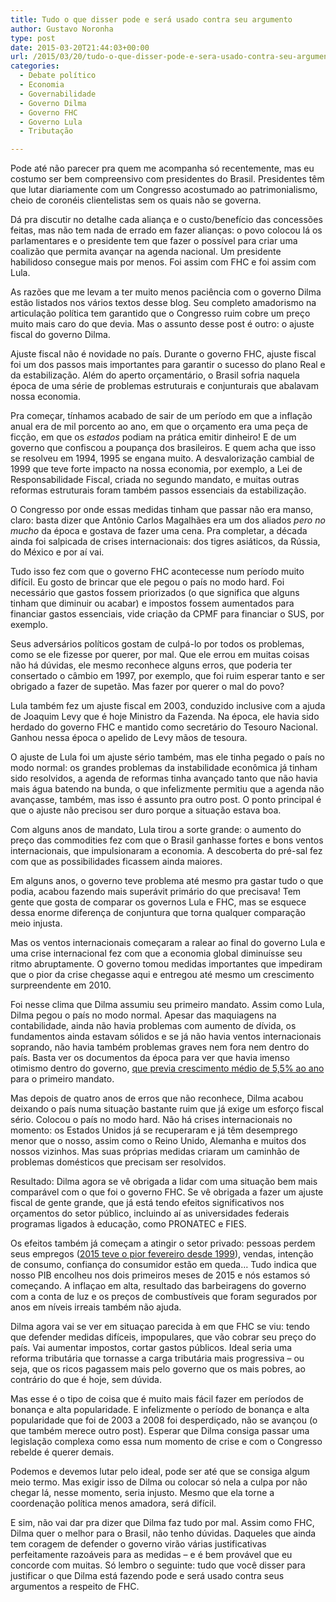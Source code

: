 ```yaml
---
title: Tudo o que disser pode e será usado contra seu argumento
author: Gustavo Noronha
type: post
date: 2015-03-20T21:44:03+00:00
url: /2015/03/20/tudo-o-que-disser-pode-e-sera-usado-contra-seu-argumento/
categories:
  - Debate político
  - Economia
  - Governabilidade
  - Governo Dilma
  - Governo FHC
  - Governo Lula
  - Tributação

---
```

Pode até não parecer pra quem me acompanha só recentemente, mas eu costumo ser bem compreensivo com presidentes do Brasil. Presidentes têm que lutar diariamente com um Congresso acostumado ao patrimonialismo, cheio de coronéis clientelistas sem os quais não se governa.

Dá pra discutir no detalhe cada aliança e o custo/benefício das concessões feitas, mas não tem nada de errado em fazer alianças: o povo colocou lá os parlamentares e o presidente tem que fazer o possível para criar uma coalizão que permita avançar na agenda nacional. Um presidente habilidoso consegue mais por menos. Foi assim com FHC e foi assim com Lula.

As razões que me levam a ter muito menos paciência com o governo Dilma estão listados nos vários textos desse blog. Seu completo amadorismo na articulação política tem garantido que o Congresso ruim cobre um preço muito mais caro do que devia. Mas o assunto desse post é outro: o ajuste fiscal do governo Dilma.

Ajuste fiscal não é novidade no país. Durante o governo FHC, ajuste fiscal foi um dos passos mais importantes para garantir o sucesso do plano Real e da estabilização. Além do aperto orçamentário, o Brasil sofria naquela época de uma série de problemas estruturais e conjunturais que abalavam nossa economia.

Pra começar, tínhamos acabado de sair de um período em que a inflação anual era de mil porcento ao ano, em que o orçamento era uma peça de ficção, em que os _estados_ podiam na prática emitir dinheiro! E de um governo que confiscou a poupança dos brasileiros. E quem acha que isso se resolveu em 1994, 1995 se engana muito. A desvalorização cambial de 1999 que teve forte impacto na nossa economia, por exemplo, a Lei de Responsabilidade Fiscal, criada no segundo mandato, e muitas outras reformas estruturais foram também passos essenciais da estabilização.

O Congresso por onde essas medidas tinham que passar não era manso, claro: basta dizer que Antônio Carlos Magalhães era um dos aliados _pero no mucho_ da época e gostava de fazer uma cena. Pra completar, a década ainda foi salpicada de crises internacionais: dos tigres asiáticos, da Rússia, do México e por aí vai.

Tudo isso fez com que o governo FHC acontecesse num período muito difícil. Eu gosto de brincar que ele pegou o país no modo hard. Foi necessário que gastos fossem priorizados (o que significa que alguns tinham que diminuir ou acabar) e impostos fossem aumentados para financiar gastos essenciais, vide criação da CPMF para financiar o SUS, por exemplo.

Seus adversários políticos gostam de culpá-lo por todos os problemas, como se ele fizesse por querer, por mal. Que ele errou em muitas coisas não há dúvidas, ele mesmo reconhece alguns erros, que poderia ter consertado o câmbio em 1997, por exemplo, que foi ruim esperar tanto e ser obrigado a fazer de supetão. Mas fazer por querer o mal do povo?

Lula também fez um ajuste fiscal em 2003, conduzido inclusive com a ajuda de Joaquim Levy que é hoje Ministro da Fazenda. Na época, ele havia sido herdado do governo FHC e mantido como secretário do Tesouro Nacional. Ganhou nessa época o apelido de Levy mãos de tesoura.

O ajuste de Lula foi um ajuste sério também, mas ele tinha pegado o país no modo normal: os grandes problemas da instabilidade econômica já tinham sido resolvidos, a agenda de reformas tinha avançado tanto que não havia mais água batendo na bunda, o que infelizmente permitiu que a agenda não avançasse, também, mas isso é assunto pra outro post. O ponto principal é que o ajuste não precisou ser duro porque a situação estava boa.

Com alguns anos de mandato, Lula tirou a sorte grande: o aumento do preço das commodities fez com que o Brasil ganhasse fortes e bons ventos internacionais, que impulsionaram a economia. A descoberta do pré-sal fez com que as possibilidades ficassem ainda maiores.

Em alguns anos, o governo teve problema até mesmo pra gastar tudo o que podia, acabou fazendo mais superávit primário do que precisava! Tem gente que gosta de comparar os governos Lula e FHC, mas se esquece dessa enorme diferença de conjuntura que torna qualquer comparação meio injusta.

Mas os ventos internacionais começaram a ralear ao final do governo Lula e uma crise internacional fez com que a economia global diminuísse seu ritmo abruptamente. O governo tomou medidas importantes que impediram que o pior da crise chegasse aqui e entregou até mesmo um crescimento surpreendente em 2010.

Foi nesse clima que Dilma assumiu seu primeiro mandato. Assim como Lula, Dilma pegou o país no modo normal. Apesar das maquiagens na contabilidade, ainda não havia problemas com aumento de dívida, os fundamentos ainda estavam sólidos e se já não havia ventos internacionais soprando, não havia também problemas graves nem fora nem dentro do país. Basta ver os documentos da época para ver que havia imenso otimismo dentro do governo, [que previa crescimento médio de 5,5% ao ano][1] para o primeiro mandato.

Mas depois de quatro anos de erros que não reconhece, Dilma acabou deixando o país numa situação bastante ruim que já exige um esforço fiscal sério. Colocou o país no modo hard. Não há crises internacionais no momento: os Estados Unidos já se recuperaram e já têm desemprego menor que o nosso, assim como o Reino Unido, Alemanha e muitos dos nossos vizinhos. Mas suas próprias medidas criaram um caminhão de problemas domésticos que precisam ser resolvidos.

Resultado: Dilma agora se vê obrigada a lidar com uma situação bem mais comparável com o que foi o governo FHC. Se vê obrigada a fazer um ajuste fiscal de gente grande, que já está tendo efeitos significativos nos orçamentos do setor público, incluindo aí as universidades federais programas ligados à educação, como PRONATEC e FIES.

Os efeitos também já começam a atingir o setor privado: pessoas perdem seus empregos ([2015 teve o pior fevereiro desde 1999][2]), vendas, intenção de consumo, confiança do consumidor estão em queda… Tudo indica que nosso PIB encolheu nos dois primeiros meses de 2015 e nós estamos só começando. A inflaçao em alta, resultado das barbeiragens do governo com a conta de luz e os preços de combustíveis que foram segurados por anos em níveis irreais também não ajuda.

Dilma agora vai se ver em situaçao parecida à em que FHC se viu: tendo que defender medidas difíceis, impopulares, que vão cobrar seu preço do país. Vai aumentar impostos, cortar gastos públicos. Ideal seria uma reforma tributária que tornasse a carga tributária mais progressiva &#8211; ou seja, que os ricos pagassem mais pelo governo que os mais pobres, ao contrário do que é hoje, sem dúvida.

Mas esse é o tipo de coisa que é muito mais fácil fazer em períodos de bonança e alta popularidade. E infelizmente o período de bonança e alta popularidade que foi de 2003 a 2008 foi desperdiçado, não se avançou (o que também merece outro post). Esperar que Dilma consiga passar uma legislação complexa como essa num momento de crise e com o Congresso rebelde é querer demais.

Podemos e devemos lutar pelo ideal, pode ser até que se consiga algum meio termo. Mas exigir isso de Dilma ou colocar só nela a culpa por não chegar lá, nesse momento, seria injusto. Mesmo que ela torne a coordenação política menos amadora, será difícil.

E sim, não vai dar pra dizer que Dilma faz tudo por mal. Assim como FHC, Dilma quer o melhor para o Brasil, não tenho dúvidas. Daqueles que ainda tem coragem de defender o governo virão várias justificativas perfeitamente razoáveis para as medidas &#8211; e é bem provável que eu concorde com muitas. Só lembro o seguinte: tudo que você disser para justificar o que Dilma está fazendo pode e será usado contra seus argumentos a respeito de FHC.

 [1]: http://economia.ig.com.br/brasil-vai-crescer-em-media-55-ate-2014-diz-mantega/n1237764550323.html "Brasil vai crescer em média 5,5% até 2014, diz Mantega"
 [2]: http://www.valor.com.br/brasil/3962510/emprego-formal-tem-o-pior-resultado-para-fevereiro-desde-1999 "Para compartilhar esse conteúdo, por favor, utilize o link http://www.valor.com.br/brasil/3962510/emprego-formal-tem-o-pior-resultado-para-fevereiro-desde-1999 ou as ferramentas oferecidas na página.  Textos, fotos, artes e vídeos do Valor estão protegidos pela legislação brasileira sobre direito autoral. Não reproduza o conteúdo do jornal em qualquer meio de comunicação, eletrônico ou impresso, sem autorização do Valor (falecom@valor.com.br). Essas regras têm como objetivo proteger o investimento que o Valor faz na qualidade de seu jornalismo."